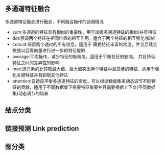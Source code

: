 ## 多通道特征融合
多通道特征融合进行融合，不同融合操作的适用情况
- sum:多通道的特征具有相似的重要性，用于加强多通道特征的相似/共有特征
- dot:强调两个特征在相同位置的相互作用，适合于两个特征的相互强化/抑制
- concat:保留两个通过的所有信息，适用于  需要特征丰富的常见，并且后续会拼接以后得向量进行进一步的特征提取
- average:平均操作，减少特征的极端值，适用于平衡特征的影响， 并且降低特征之间的差异性的影响
- max:逐元素的比较取最大值，最大值突出两个特征中最显著的特征，适用于强化关键特征并且抑制其他特征
- attention:自适应平衡多通道特征的贡献，可以根据数据集来动态调节不同特征的贡献，适用于不同数据集下需要特征重要并且需要根据上下文(不同数据集)动态调节的场景

## 结点分类
 

## 链接预测 Link prediction



## 图分类

